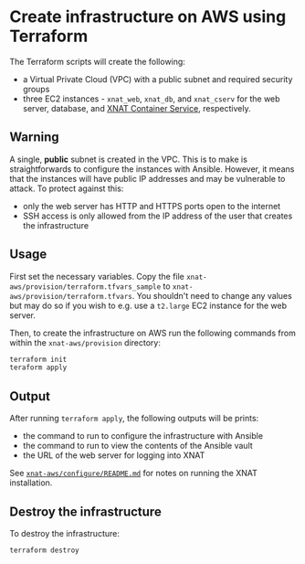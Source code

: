 # Create infrastructure on AWS using Terraform

The Terraform scripts will create the following:

- a Virtual Private Cloud (VPC) with a public subnet and required security groups
- three EC2 instances - `xnat_web`, `xnat_db`, and `xnat_cserv` for the web server, database, and [XNAT Container Service](https://wiki.xnat.org/container-service/), respectively.

## Warning

A single, **public** subnet is created in the VPC. This is to make is straightforwards to configure the instances with Ansible. However, it means that the instances will have public IP addresses and may be vulnerable to attack. To protect against this:

-  only the web server has HTTP and HTTPS ports open to the internet
-  SSH access is only allowed from the IP address of the user that creates the infrastructure

## Usage

First set the necessary variables. Copy the file `xnat-aws/provision/terraform.tfvars_sample` to `xnat-aws/provision/terraform.tfvars`. You shouldn't need to change any values but may do so if you wish to e.g. use a `t2.large` EC2 instance for the web server.

Then, to create the infrastructure on AWS run the following commands from within the `xnat-aws/provision` directory:

```bash
terraform init
teraform apply
```

## Output

After running `terraform apply`, the following outputs will be prints:

- the command to run to configure the infrastructure with Ansible
- the command to run to view the contents of the Ansible vault
- the URL of the web server for logging into XNAT

See [`xnat-aws/configure/README.md`](../configure/README.md#deploy-xnat) for notes on running the XNAT installation.

## Destroy the infrastructure

To destroy the infrastructure:

```bash
terraform destroy
```
